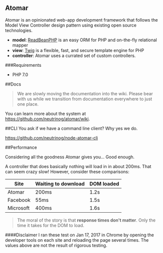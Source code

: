 Atomar
---

Atomar is an opinionated web-app development framework that follows the Model View Controller design pattern using existing open source technologies.

* **model**: [ReadBeanPHP](http://redbeanphp.com/) is an easy ORM for PHP and on-the-fly relational mapper
* **view**: [Twig](http://twig.sensiolabs.org/) is a flexible, fast, and secure template engine for PHP
* **controller**: Atomar uses a currated set of custom controllers.

###Requirements
* PHP 7.0

##Docs
> We are slowly moving the documentation into the wiki. Please bear with us while we transition from documentation everywhere to just one place.

You can learn more about the system at https://github.com/neutrinog/atomar/wiki.

##CLI
You ask if we have a command line client? Why yes we do.

https://github.com/neutrinog/node-atomar-cli

##Performance

Considering all the goodness Atomar gives you... Good enough.

A controller that does basically nothing will load in in about 200ms.
That can seem crazy slow! However, consider these comparisons:

| Site      | Waiting to download | DOM loaded |
|-----------|---------------------|------------|
| Atomar    | 200ms               | 1.2s       |
| Facebook  | 55ms                | 1.5s       |
| Microsoft | 400ms               | 1.6s       |

> The moral of the story is that **response times don't matter**.
Only the time it takes for the DOM to load.

####Disclaimer
I ran these test on Jan 17, 2017 in Chrome by opening the developer tools on each site and reloading the page several times.
The values above are not the result of rigorous testing.